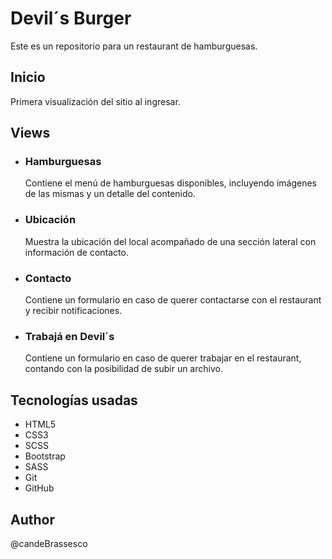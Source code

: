 <h1>Devil´s Burger</h1>

<p>Este es un repositorio para un restaurant de hamburguesas.</p>

<h2>Inicio</h2>

<p>Primera visualización del sitio al ingresar.</p>

<h2>Views</h2>
 <ul>
       <li><h3>Hamburguesas</h3></li>
          <p>Contiene el menú de hamburguesas disponibles, incluyendo imágenes de las mismas y un detalle del contenido.</p>
       <li><h3>Ubicación</h3></li>
          <p>Muestra la ubicación del local acompañado de una sección lateral con información de contacto.</p>
       <li><h3>Contacto</h3></li>
          <p>Contiene un formulario en caso de querer contactarse con el restaurant y recibir notificaciones.</p>
       <li><h3>Trabajá en Devil´s</h3></li>
          <p>Contiene un formulario en caso de querer trabajar en el restaurant, contando con la posibilidad de subir un archivo.</p>
   </ul>

<h2>Tecnologías usadas</h2>
   <ul>
       <li>HTML5</li>
       <li>CSS3</li>
       <li>SCSS</li>
       <li>Bootstrap</li>
       <li>SASS</li>
       <li>Git</li>
       <li>GitHub</li>
   </ul>

<h2>Author</h2>
   <p>@candeBrassesco</p>
